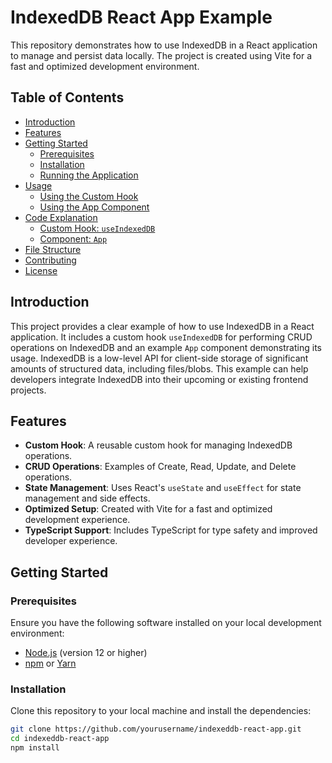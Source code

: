# IndexedDB React App Example

This repository demonstrates how to use IndexedDB in a React application to manage and persist data locally. The project is created using Vite for a fast and optimized development environment.

## Table of Contents

- [Introduction](#introduction)
- [Features](#features)
- [Getting Started](#getting-started)
  - [Prerequisites](#prerequisites)
  - [Installation](#installation)
  - [Running the Application](#running-the-application)
- [Usage](#usage)
  - [Using the Custom Hook](#using-the-custom-hook)
  - [Using the App Component](#using-the-app-component)
- [Code Explanation](#code-explanation)
  - [Custom Hook: `useIndexedDB`](#custom-hook-useindexeddb)
  - [Component: `App`](#component-app)
- [File Structure](#file-structure)
- [Contributing](#contributing)
- [License](#license)

## Introduction

This project provides a clear example of how to use IndexedDB in a React application. It includes a custom hook `useIndexedDB` for performing CRUD operations on IndexedDB and an example `App` component demonstrating its usage. IndexedDB is a low-level API for client-side storage of significant amounts of structured data, including files/blobs. This example can help developers integrate IndexedDB into their upcoming or existing frontend projects.

## Features

- **Custom Hook**: A reusable custom hook for managing IndexedDB operations.
- **CRUD Operations**: Examples of Create, Read, Update, and Delete operations.
- **State Management**: Uses React's `useState` and `useEffect` for state management and side effects.
- **Optimized Setup**: Created with Vite for a fast and optimized development experience.
- **TypeScript Support**: Includes TypeScript for type safety and improved developer experience.

## Getting Started

### Prerequisites

Ensure you have the following software installed on your local development environment:

- [Node.js](https://nodejs.org/) (version 12 or higher)
- [npm](https://www.npmjs.com/) or [Yarn](https://yarnpkg.com/)

### Installation

Clone this repository to your local machine and install the dependencies:

```sh
git clone https://github.com/yourusername/indexeddb-react-app.git
cd indexeddb-react-app
npm install